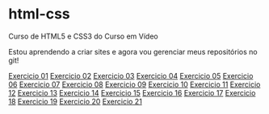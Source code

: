# html-css
 Curso de HTML5 e CSS3 do Curso em Vídeo

 Estou aprendendo a criar sites e agora vou gerenciar meus 
 repositórios no git!

 <a href="ex001/index.html">Exercicio 01</a>
 <a href="ex002/index.html">Exercicio 02</a>
 <a href="ex003/index.html">Exercicio 03</a>
 <a href="ex004/index.html">Exercicio 04</a>
 <a href="ex005/index.html">Exercicio 05</a>
 <a href="ex006/index.html">Exercicio 06</a>
 <a href="ex007/index.html">Exercicio 07</a>
 <a href="ex008/index.html">Exercicio 08</a>
 <a href="ex009/index.html">Exercicio 09</a>
 <a href="ex010/index.html">Exercicio 10</a>
 <a href="ex011/index.html">Exercicio 11</a>
 <a href="ex012/index.html">Exercicio 12</a>
 <a href="ex013/index.html">Exercicio 13</a>
 <a href="ex014/index.html">Exercicio 14</a>
 <a href="ex015/index.html">Exercicio 15</a>
 <a href="ex016/index.html">Exercicio 16</a>
 <a href="ex017/index.html">Exercicio 17</a>
 <a href="ex018/index.html">Exercicio 18</a>
 <a href="ex019/index.html">Exercicio 19</a>
 <a href="ex020/index.html">Exercicio 20</a>
 <a href="ex021/index.html">Exercicio 21</a>